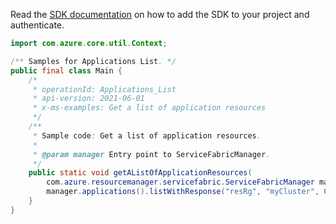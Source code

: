 Read the [SDK documentation](https://github.com/Azure/azure-sdk-for-java/blob/azure-resourcemanager-servicefabric_1.0.0-beta.2/sdk/servicefabric/azure-resourcemanager-servicefabric/README.md) on how to add the SDK to your project and authenticate.

```java
import com.azure.core.util.Context;

/** Samples for Applications List. */
public final class Main {
    /*
     * operationId: Applications_List
     * api-version: 2021-06-01
     * x-ms-examples: Get a list of application resources
     */
    /**
     * Sample code: Get a list of application resources.
     *
     * @param manager Entry point to ServiceFabricManager.
     */
    public static void getAListOfApplicationResources(
        com.azure.resourcemanager.servicefabric.ServiceFabricManager manager) {
        manager.applications().listWithResponse("resRg", "myCluster", Context.NONE);
    }
}
```
